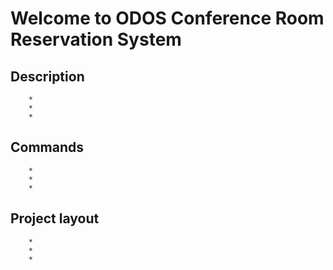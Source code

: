 # Welcome to ODOS Conference Room Reservation System

<!-- For full documentation visit [mkdocs.org](http://mkdocs.org). -->

## Description

    

        *
        *
        *


    

## Commands
    

        *
        *
        *


    

## Project layout

    

        *
        *
        *


    